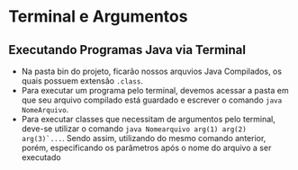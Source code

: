 # Terminal e Argumentos

## Executando Programas Java via Terminal

- Na pasta bin do projeto, ficarão nossos arquvios Java Compilados, os quais possuem extensão ``.class``.
- Para executar um programa pelo terminal, devemos acessar a pasta em que seu arquivo compilado está guardado e escrever o comando ``java NomeArquivo``.
- Para executar classes que necessitam de argumentos pelo terminal, deve-se utilizar o comando ``java Nomearquivo arg(1) arg(2) arg(3)`...``. Sendo assim, utilizando do mesmo comando anterior, porém, especificando os parâmetros após o nome do arquivo a ser executado

